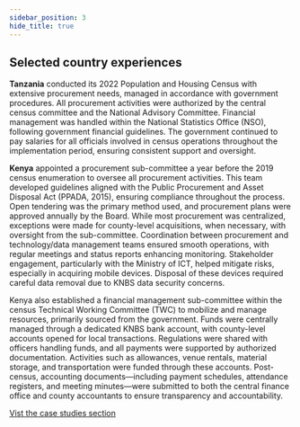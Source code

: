 ```yaml
---
sidebar_position: 3
hide_title: true 
---
```



## Selected country experiences

**Tanzania** conducted its 2022 Population and Housing Census with extensive procurement needs, managed in accordance with government procedures. All procurement activities were authorized by the central census committee and the National Advisory Committee. Financial management was handled within the National Statistics Office (NSO), following government financial guidelines. The government continued to pay salaries for all officials involved in census operations throughout the implementation period, ensuring consistent support and oversight.

**Kenya** appointed a procurement sub-committee a year before the 2019 census enumeration to oversee all procurement activities. This team developed guidelines aligned with the Public Procurement and Asset Disposal Act (PPADA, 2015), ensuring compliance throughout the process. Open tendering was the primary method used, and procurement plans were approved annually by the Board. While most procurement was centralized, exceptions were made for county-level acquisitions, when necessary, with oversight from the sub-committee. Coordination between procurement and technology/data management teams ensured smooth operations, with regular meetings and status reports enhancing monitoring. Stakeholder engagement, particularly with the Ministry of ICT, helped mitigate risks, especially in acquiring mobile devices. Disposal of these devices required careful data removal due to KNBS data security concerns.

Kenya also established a financial management sub-committee within the census Technical Working Committee (TWC) to mobilize and manage resources, primarily sourced from the government. Funds were centrally managed through a dedicated KNBS bank account, with county-level accounts opened for local transactions. Regulations were shared with officers handling funds, and all payments were supported by authorized documentation. Activities such as allowances, venue rentals, material storage, and transportation were funded through these accounts. Post-census, accounting documents—including payment schedules, attendance registers, and meeting minutes—were submitted to both the central finance office and county accountants to ensure transparency and accountability.


[Vist the case studies section](/docs/case-studies/Chapter-12/Case%20Studies.md)